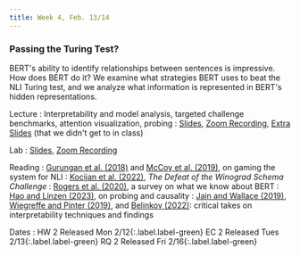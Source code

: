 ```yaml
---
title: Week 4, Feb. 13/14
---
```


### Passing the Turing Test?

BERT's ability to identify relationships between sentences is impressive. How does BERT do it? We examine what strategies BERT uses to beat the NLI Turing test, and we analyze what information is represented in BERT's hidden representations.

Lecture
: Interpretability and model analysis, targeted challenge benchmarks, attention visualization, probing
: [Slides](https://drive.google.com/file/d/1fowXllN9h5zzgn8Ck_E3xUauVCnmwo_3/view?usp=sharing), [Zoom Recording](https://nyu.zoom.us/rec/share/gcfLVN3oWW7qNx47sn-8tT_x92HhX0TDVaJYajlB88SfognNg6viyyJekFXYTlxy.l6ZzGedDo_F_pJzu), [Extra Slides](https://drive.google.com/file/d/1mAwY0ZFMXJCSaR_o1a7U5Uq4WzmhQyxK/view?usp=drive_link) (that we didn't get to in class)

Lab
: [Slides](https://docs.google.com/presentation/d/1Dc-x9SvVy8ERZjsAdIKpMyXpMBUnyFqKCHDvoiPCWKw/edit), [Zoom Recording](https://nyu.zoom.us/rec/share/hADJ642W1w_kJs9kB-ZXfjQfUsCMKHKEzpvFTJmMKSlomNI1yRYJhbBn81xxEDKW.G4Aqoa7WemcNHK1U)

Reading
: [Gurungan et al. (2018)](https://aclanthology.org/N18-2017/) and [McCoy et al. (2019)](https://arxiv.org/abs/1902.01007), on gaming the system for NLI
: [Kocijan et al. (2022)](https://arxiv.org/abs/2201.02387), _The Defeat of the Winograd Schema Challenge_
: [Rogers et al. (2020)](https://arxiv.org/abs/2002.12327), a survey on what we know about BERT
: [Hao and Linzen (2023)](https://arxiv.org/abs/2310.15151), on probing and causality 
: [Jain and Wallace (2019)](https://arxiv.org/abs/1902.10186), [Wiegreffe and Pinter (2019)](https://arxiv.org/abs/1908.04626), and [Belinkov (2022)](https://aclanthology.org/2022.cl-1.7/): critical takes on interpretability techniques and findings

Dates
: <span>HW 2 Released Mon 2/12</span>{:.label.label-green} <span>EC 2 Released Tues 2/13</span>{:.label.label-green} <span>RQ 2 Released Fri 2/16</span>{:.label.label-green}
